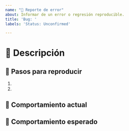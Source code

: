 ```yaml
---
name: "🐛 Reporte de error"
about: Informar de un error o regresión reproducible.
title: 'Bug: '
labels: 'Status: Unconfirmed'

---
```


# 🧵 Descripción


<!--
  Agrega una descricpión del error o regresión que encontraste.

  Trata de ser lo más específico posible, incluyendo:
  - ¿Qué estabas intentando hacer?
  - ¿Qué esperabas que sucediera?
  - ¿Qué sucedió en su lugar?
-->

## 🥾 Pasos para reproducir

1.
2.

## 📌 Comportamiento actual

<!--
  Agrega capturas de pantalla o videos para ayudar a explicar tu problema.

  Puedes arrastrar y soltar imágenes, videos y archivos de audio directamente en el editor.
 -->


## 📍 Comportamiento esperado

<!--
  ¿Qué esperabas que sucediera?
  Puedes agregar una descripción o capturas de pantalla.
-->
